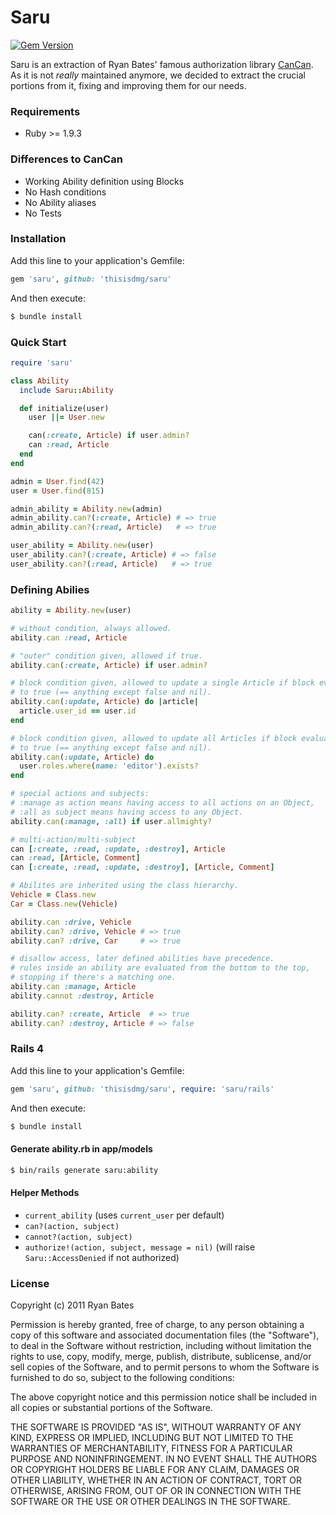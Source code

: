 # Saru

[![Gem Version](https://badge.fury.io/rb/saru.png)](http://badge.fury.io/rb/saru)

Saru is an extraction of Ryan Bates' famous authorization library [CanCan](https://github.com/ryanb/cancan). As it is not _really_ maintained anymore, we decided to extract the crucial portions from it, fixing and improving them for our needs.

### Requirements
- Ruby >= 1.9.3

### Differences to CanCan
- Working Ability definition using Blocks
- No Hash conditions
- No Ability aliases
- No Tests

### Installation
Add this line to your application's Gemfile:
```ruby
gem 'saru', github: 'thisisdmg/saru'
```

And then execute:
```sh
$ bundle install
```
### Quick Start
```ruby
require 'saru'

class Ability
  include Saru::Ability

  def initialize(user)
    user ||= User.new

    can(:create, Article) if user.admin?
    can :read, Article
  end
end

admin = User.find(42)
user = User.find(815)

admin_ability = Ability.new(admin)
admin_ability.can?(:create, Article) # => true
admin_ability.can?(:read, Article)   # => true

user_ability = Ability.new(user)
user_ability.can?(:create, Article) # => false
user_ability.can?(:read, Article)   # => true
```

### Defining Abilies
```ruby
ability = Ability.new(user)

# without condition, always allowed.
ability.can :read, Article

# "outer" condition given, allowed if true.
ability.can(:create, Article) if user.admin?

# block condition given, allowed to update a single Article if block evaluates
# to true (== anything except false and nil).
ability.can(:update, Article) do |article|
  article.user_id == user.id
end

# block condition given, allowed to update all Articles if block evaluates
# to true (== anything except false and nil).
ability.can(:update, Article) do
  user.roles.where(name: 'editor').exists?
end

# special actions and subjects:
# :manage as action means having access to all actions on an Object,
# :all as subject means having access to any Object.
ability.can(:manage, :all) if user.allmighty?

# multi-action/multi-subject
can [:create, :read, :update, :destroy], Article
can :read, [Article, Comment]
can [:create, :read, :update, :destroy], [Article, Comment]

# Abilites are inherited using the class hierarchy.
Vehicle = Class.new
Car = Class.new(Vehicle)

ability.can :drive, Vehicle
ability.can? :drive, Vehicle # => true
ability.can? :drive, Car     # => true

# disallow access, later defined abilities have precedence.
# rules inside an ability are evaluated from the bottom to the top,
# stopping if there's a matching one.
ability.can :manage, Article
ability.cannot :destroy, Article

ability.can? :create, Article  # => true
ability.can? :destroy, Article # => false
```

### Rails 4
Add this line to your application's Gemfile:
```ruby
gem 'saru', github: 'thisisdmg/saru', require: 'saru/rails'
```

And then execute:
```sh
$ bundle install
```

#### Generate ability.rb in app/models
```sh
$ bin/rails generate saru:ability
```

#### Helper Methods
- `current_ability` (uses `current_user` per default)
- `can?(action, subject)`
- `cannot?(action, subject)`
- `authorize!(action, subject, message = nil)` (will raise `Saru::AccessDenied` if not authorized)

### License

Copyright (c) 2011 Ryan Bates

Permission is hereby granted, free of charge, to any person obtaining
a copy of this software and associated documentation files (the
"Software"), to deal in the Software without restriction, including
without limitation the rights to use, copy, modify, merge, publish,
distribute, sublicense, and/or sell copies of the Software, and to
permit persons to whom the Software is furnished to do so, subject to
the following conditions:

The above copyright notice and this permission notice shall be
included in all copies or substantial portions of the Software.

THE SOFTWARE IS PROVIDED "AS IS", WITHOUT WARRANTY OF ANY KIND,
EXPRESS OR IMPLIED, INCLUDING BUT NOT LIMITED TO THE WARRANTIES OF
MERCHANTABILITY, FITNESS FOR A PARTICULAR PURPOSE AND
NONINFRINGEMENT. IN NO EVENT SHALL THE AUTHORS OR COPYRIGHT HOLDERS BE
LIABLE FOR ANY CLAIM, DAMAGES OR OTHER LIABILITY, WHETHER IN AN ACTION
OF CONTRACT, TORT OR OTHERWISE, ARISING FROM, OUT OF OR IN CONNECTION
WITH THE SOFTWARE OR THE USE OR OTHER DEALINGS IN THE SOFTWARE.
